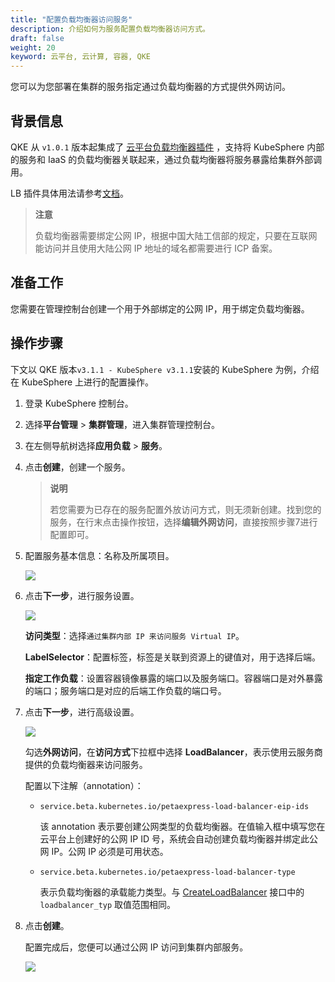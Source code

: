 ```yaml
---
title: "配置负载均衡器访问服务"
description: 介绍如何为服务配置负载均衡器访问方式。
draft: false
weight: 20
keyword: 云平台, 云计算, 容器, QKE
---
```


您可以为您部署在集群的服务指定通过负载均衡器的方式提供外网访问。

## 背景信息

QKE 从 `v1.0.1` 版本起集成了 [云平台负载均衡器插件](https://github.com/yunify/petaexpress-cloud-controller-manager) ，支持将 KubeSphere 内部的服务和 IaaS 的负载均衡器关联起来，通过负载均衡器将服务暴露给集群外部调用。

LB 插件具体用法请参考[文档](https://github.com/yunify/petaexpress-cloud-controller-manager/blob/v1.3.4/docs/configure.md)。

> **注意**
>
> 负载均衡器需要绑定公网 IP，根据中国大陆工信部的规定，只要在互联网能访问并且使用大陆公网 IP 地址的域名都需要进行 ICP 备案。

## 准备工作

您需要在管理控制台创建一个用于外部绑定的公网 IP，用于绑定负载均衡器。

## 操作步骤

下文以 QKE 版本`v3.1.1 - KubeSphere v3.1.1`安装的 KubeSphere 为例，介绍在 KubeSphere 上进行的配置操作。

1. 登录 KubeSphere 控制台。

2. 选择**平台管理** > **集群管理**，进入集群管理控制台。

3. 在左侧导航树选择**应用负载** > **服务**。

4. 点击**创建**，创建一个服务。

   > **说明**
   >
   > 若您需要为已存在的服务配置外放访问方式，则无须新创建。找到您的服务，在行末点击操作按钮，选择**编辑外网访问**，直接按照步骤7进行配置即可。

5. 配置服务基本信息：名称及所属项目。

   ![](../../../_images/ks_service_lb_1.png)

6. 点击**下一步**，进行服务设置。

   ![](../../../_images/ks_service_lb_2.png)

   **访问类型**：选择`通过集群内部 IP 来访问服务 Virtual IP`。

   **LabelSelector**：配置标签，标签是关联到资源上的键值对，用于选择后端。

   **指定工作负载**：设置容器镜像暴露的端口以及服务端口。容器端口是对外暴露的端口；服务端口是对应的后端工作负载的端口号。

7. 点击**下一步**，进行高级设置。

   ![](../../../_images/ks_service_lb_3.png)

   勾选**外网访问**，在**访问方式**下拉框中选择 **LoadBalancer**，表示使用云服务商提供的负载均衡器来访问服务。

   配置以下注解（annotation）：

   - `service.beta.kubernetes.io/petaexpress-load-balancer-eip-ids`

     该 annotation 表示要创建公网类型的负载均衡器。在值输入框中填写您在云平台上创建好的公网 IP ID 号，系统会自动创建负载均衡器并绑定此公网 IP。公网 IP 必须是可用状态。

   - `service.beta.kubernetes.io/petaexpress-load-balancer-type`

     表示负载均衡器的承载能力类型。与 [CreateLoadBalancer](/development_docs/api/command_list/lb/create_loadbalancer/) 接口中的 `loadbalancer_typ` 取值范围相同。

8. 点击**创建**。

   配置完成后，您便可以通过公网 IP 访问到集群内部服务。

   ![](../../../_images/ks_service_lb_4.png)

